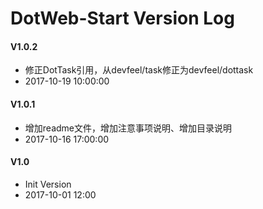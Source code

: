 # DotWeb-Start Version Log

#### V1.0.2
* 修正DotTask引用，从devfeel/task修正为devfeel/dottask
* 2017-10-19 10:00:00

#### V1.0.1
* 增加readme文件，增加注意事项说明、增加目录说明
* 2017-10-16 17:00:00

#### V1.0
* Init Version
* 2017-10-01 12:00